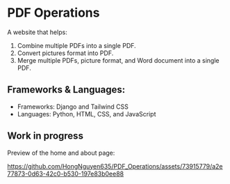 ﻿# PDF Operations

A website that helps:

1. Combine multiple PDFs into a single PDF.
2. Convert pictures format into PDF.
3. Merge multiple PDFs, picture format, and Word document into a single PDF.

## Frameworks & Languages:

- Frameworks: Django and Tailwind CSS
- Languages: Python, HTML, CSS, and JavaScript

## Work in progress 

Preview of the home and about page:

https://github.com/HongNguyen635/PDF_Operations/assets/73915779/a2e77873-0d63-42c0-b530-197e83b0ee88

